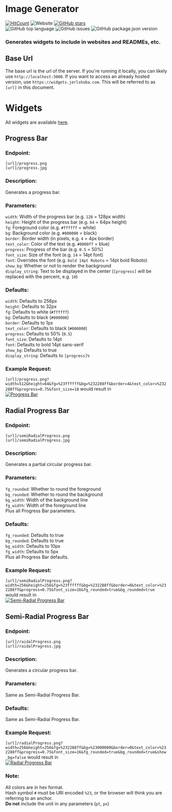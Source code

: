 # Image Generator

[![HitCount](http://hits.dwyl.com/PepperLola/img-generator.svg)](http://hits.dwyl.com/PepperLola/img-generator)
![Website](https://img.shields.io/website?style=flat-square&url=https%3A%2F%2Fwidgets.jerlshoba.com)
[![GitHub stars](https://img.shields.io/github/stars/PepperLola/img-generator?color=yellow&style=flat-square)](https://github.com/PepperLola/img-generator/stargazers)  
![GitHub top language](https://img.shields.io/github/languages/top/PepperLola/img-generator?style=flat-square)
![GitHub issues](https://img.shields.io/github/issues/PepperLola/img-generator?style=flat-square)
![GitHub package.json version](https://img.shields.io/github/package-json/v/PepperLola/img-generator?style=flat-square)

### Generates widgets to include in websites and READMEs, etc.

## Base Url
The base url is the url of the server. If you're running it locally, you can likely use `http://localhost:3000`. If you want to access an already hosted version, use `https://widgets.jerlshoba.com`. This will be referred to as `[url]` in this document.

# Widgets

All widgets are available [here](https://widgets.jerlshoba.com).

## Progress Bar

### Endpoint:
`[url]/progress.png`  
`[url]/progress.jpg`

### Description:
Generates a progress bar.

### Parameters:
`width`: Width of the progress bar (e.g. `128` = 128px width)  
`height`: Height of the progress bar (e.g. `64` = 64px height)  
`fg`: Foreground color (e.g. `#ffffff` = white)  
`bg`: Background color (e.g. `#000000` = black)  
`border`: Border width (in pixels, e.g. `4` = 4px border)  
`text_color`: Color of the text (e.g. `#0000ff` = blue)  
`progress`: Progress of the bar (e.g. `0.5` = 50%)  
`font_size`: Size of the font (e.g. `14` = 14pt font)  
`font`: Overrides the font (e.g. `bold 14pt Roboto` = 14pt bold Roboto)  
`show_bg`: Whether or not to render the background  
`display_string`: Text to be displayed in the center (`[progress]` will be replaced with the percent, e.g. `10`)  

### Defaults:
`width`: Defaults to 256px  
`height`: Defaults to 32px  
`fg`: Defaults to white (`#ffffff`)  
`bg`: Defaults to black (`#000000`)  
`border`: Defaults to 1px  
`text_color`: Defaults to black (`#000000`)  
`progress`: Defaults to 50% (`0.5`)  
`font_size`: Defaults to 14pt  
`font`: Defaults to bold 14pt sans-serif  
`show_bg`: Defaults to true  
`display_string`: Defaults to `[progress]%`  

### Example Request:
`[url]/progress.png?width=512&height=64&fg=%23ffffff&bg=%232288ff&border=4&text_color=%232288ff&progress=0.75&font_size=18` would result in  
[![Progress Bar](https://widgets.jerlshoba.com/progress.png?width=512&height=64&fg=%23ffffff&bg=%232288ff&border=4&text_color=%232288ff&progress=0.75&font_size=18)](https://widgets.jerlshoba.com/progress.png?width=512&height=64&fg=%23ffffff&bg=%232288ff&border=4&text_color=%232288ff&progress=0.75&font_size=18)

## Radial Progress Bar

### Endpoint:
`[url]/semiRadialProgress.png`  
`[url]/semiRadialProgress.jpg`

### Description:
Generates a partial circular progress bar.

### Parameters:
`fg_rounded`: Whether to round the foreground  
`bg_rounded`: Whether to round the background  
`bg_width`: Width of the background line  
`fg_width`: Width of the foreground line  
Plus all Progress Bar parameters.

### Defaults:
`fg_rounded`: Defaults to true  
`bg_rounded`: Defaults to true  
`bg_width`: Defaults to 10px  
`fg_width`: Defaults to 5px  
Plus all Progress Bar defaults.

### Example Request:
`[url]/semiRadialProgress.png?width=256&height=256&fg=%23ffffff&bg=%232288ff&border=0&text_color=%232288ff&progress=0.75&font_size=16&fg_rounded=true&bg_rounded=true` would result in  
[![Semi-Radial Progress Bar](https://widgets.jerlshoba.com/semiRadialProgress.png?width=256&height=256&fg=%23ffffff&bg=%232288ff&border=0&text_color=%232288ff&progress=0.75&font_size=16&fg_rounded=true&bg_rounded=true)](https://widgets.jerlshoba.com/semiRadialProgress.png?width=256&height=256&fg=%23ffffff&bg=%232288ff&border=0&text_color=%232288ff&progress=0.75&font_size=16&fg_rounded=true&bg_rounded=true)

## Semi-Radial Progress Bar

### Endpoint:
`[url]/raidalProgress.png`  
`[url]/raidalProgress.jpg`  

### Description:
Generates a circular progress bar.

### Parameters:
Same as Semi-Radial Progress Bar.

### Defaults:
Same as Semi-Radial Progress Bar.

### Example Request:
`[url]/radialProgress.png?width=256&height=256&fg=%232288ff&bg=%23000000&border=0&text_color=%232288ff&progress=0.75&font_size=16&fg_rounded=true&bg_rounded=true&show_bg=false` would result in  
[![Radial Progress Bar](https://widgets.jerlshoba.com/radialProgress.png?width=256&height=256&fg=%232288ff&bg=%23000000&border=0&text_color=%232288ff&progress=0.75&font_size=16&fg_rounded=true&bg_rounded=true&show_bg=false)](https://widgets.jerlshoba.com/semiRadialProgress.png?width=256&height=256&fg=%232288ff&bg=%23000000&border=0&text_color=%232288ff&progress=0.75&font_size=16&fg_rounded=true&bg_rounded=true&show_bg=false)


### Note:
All colors are in hex format.  
Hash symbol `#` must be URI encoded `%23`, or the browser will think you are referring to an anchor.  
**Do not** include the unit in any parameters (`pt`, `px`)
